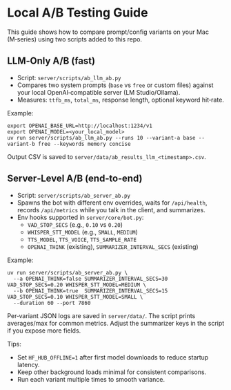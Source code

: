 # Local A/B Testing Guide

This guide shows how to compare prompt/config variants on your Mac (M‑series) using two scripts added to this repo.

## LLM‑Only A/B (fast)
- Script: `server/scripts/ab_llm_ab.py`
- Compares two system prompts (`base` vs `free` or custom files) against your local OpenAI‑compatible server (LM Studio/Ollama).
- Measures: `ttfb_ms`, `total_ms`, response length, optional keyword hit‑rate.

Example:
```
export OPENAI_BASE_URL=http://localhost:1234/v1
export OPENAI_MODEL=<your_local_model>
uv run server/scripts/ab_llm_ab.py --runs 10 --variant-a base --variant-b free --keywords memory concise
```
Output CSV is saved to `server/data/ab_results_llm_<timestamp>.csv`.

## Server‑Level A/B (end‑to‑end)
- Script: `server/scripts/ab_server_ab.py`
- Spawns the bot with different env overrides, waits for `/api/health`, records `/api/metrics` while you talk in the client, and summarizes.
- Env hooks supported in `server/core/bot.py`:
  - `VAD_STOP_SECS` (e.g., `0.10` vs `0.20`)
  - `WHISPER_STT_MODEL` (e.g., `SMALL`, `MEDIUM`)
  - `TTS_MODEL`, `TTS_VOICE`, `TTS_SAMPLE_RATE`
  - `OPENAI_THINK` (existing), `SUMMARIZER_INTERVAL_SECS` (existing)

Example:
```
uv run server/scripts/ab_server_ab.py \
  --a OPENAI_THINK=false SUMMARIZER_INTERVAL_SECS=30 VAD_STOP_SECS=0.20 WHISPER_STT_MODEL=MEDIUM \
  --b OPENAI_THINK=true  SUMMARIZER_INTERVAL_SECS=15 VAD_STOP_SECS=0.10 WHISPER_STT_MODEL=SMALL \
  --duration 60 --port 7860
```
Per‑variant JSON logs are saved in `server/data/`. The script prints averages/max for common metrics. Adjust the summarizer keys in the script if you expose more fields.

Tips:
- Set `HF_HUB_OFFLINE=1` after first model downloads to reduce startup latency.
- Keep other background loads minimal for consistent comparisons.
- Run each variant multiple times to smooth variance.
